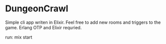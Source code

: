 # DungeonCrawl

Simple cli app writen in Elixir. 
Feel free to add new rooms and triggers to the game.
Erlang OTP and Elixir requried.

run:
mix start

